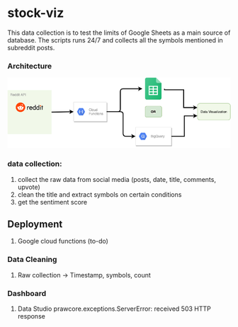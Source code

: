 # stock-viz

This data collection is to test the limits of Google Sheets as a main source of database. The scripts runs 24/7 and collects all the symbols mentioned in subreddit posts.

### Architecture

![arch](./img/arch.png)


### data collection:

1. collect the raw data from social media (posts, date, title, comments, upvote)
2. clean the title and extract symbols on certain conditions 
3. get the sentiment score

## Deployment
1. Google cloud functions (to-do)

### Data Cleaning
1. Raw collection -> Timestamp, symbols, count

### Dashboard 
1. Data Studio
prawcore.exceptions.ServerError: received 503 HTTP response